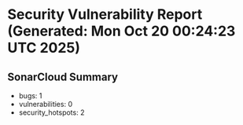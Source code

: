 # Security Vulnerability Report (Generated: Mon Oct 20 00:24:23 UTC 2025)


## SonarCloud Summary
* bugs: 1
* vulnerabilities: 0
* security_hotspots: 2
